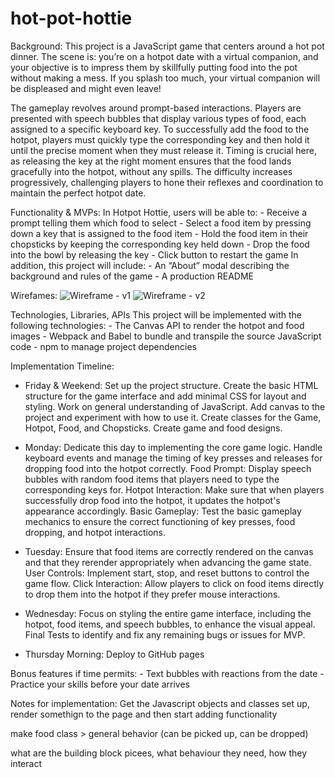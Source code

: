 # hot-pot-hottie

Background: This project is a JavaScript game that centers around a hot pot dinner. The scene is: you’re on a hotpot date with a virtual companion, and your objective is to impress them by skillfully putting food into the pot without making a mess. If you splash too much, your virtual companion will be displeased and might even leave! 

The gameplay revolves around prompt-based interactions. Players are presented with speech bubbles that display various types of food, each assigned to a specific keyboard key. To successfully add the food to the hotpot, players must quickly type the corresponding key and then hold it until the precise moment when they must release it. Timing is crucial here, as releasing the key at the right moment ensures that the food lands gracefully into the hotpot, without any spills. The difficulty increases progressively, challenging players to hone their reflexes and coordination to maintain the perfect hotpot date.

Functionality & MVPs:
    In Hotpot Hottie, users will be able to: 
    - Receive a prompt telling them which food to select
    - Select a food item by pressing down a key that is assigned to the food item
    - Hold the food item in their chopsticks by keeping the corresponding key held down
    - Drop the food into the bowl by releasing the key
    - Click button to restart the game
    In addition, this project will include: 
    - An “About” modal describing the background and rules of the game 
    - A production README

Wirefames:
    ![Wireframe - v1](https://github.com/elliotkuok/hot-pot-hottie/assets/15020218/6eb69469-b6b9-4636-9298-d8e008f9c37c)
    ![Wireframe - v2](https://github.com/elliotkuok/hot-pot-hottie/assets/15020218/938aa9a0-dd9f-4340-b515-9be02503dbb9)

Technologies, Libraries, APIs
    This project will be implemented with the following technologies: 
    - The Canvas API to render the hotpot and food images
    - Webpack and Babel to bundle and transpile the source JavaScript code 
    - npm to manage project dependencies

Implementation Timeline: 
- Friday & Weekend: Set up the project structure. Create the basic HTML structure for the game interface and add minimal CSS for layout and styling. Work on general understanding of JavaScript. Add canvas to the project and experiment with how to use it. Create classes for the Game, Hotpot, Food, and Chopsticks. Create game and food designs.

- Monday: Dedicate this day to implementing the core game logic. Handle keyboard events and manage the timing of key presses and releases for dropping food into the hotpot correctly. Food Prompt: Display speech bubbles with random food items that players need to type the corresponding keys for. Hotpot Interaction: Make sure that when players successfully drop food into the hotpot, it updates the hotpot's appearance accordingly. Basic Gameplay: Test the basic gameplay mechanics to ensure the correct functioning of key presses, food dropping, and hotpot interactions.

- Tuesday: Ensure that food items are correctly rendered on the canvas and that they rerender appropriately when advancing the game state. User Controls: Implement start, stop, and reset buttons to control the game flow. Click Interaction: Allow players to click on food items directly to drop them into the hotpot if they prefer mouse interactions.

- Wednesday: Focus on styling the entire game interface, including the hotpot, food items, and speech bubbles, to enhance the visual appeal. Final Tests to identify and fix any remaining bugs or issues for MVP.

- Thursday Morning: Deploy to GitHub pages

Bonus features if time permits:
    - Text bubbles with reactions from the date
    - Practice your skills before your date arrives


Notes for implementation:
Get the Javascript objects and classes set up, render somethign to the page and then start adding functionality

make food class > general behavior (can be picked up, can be dropped)

what are the building block picees, what behaviour they need, how they interact 
